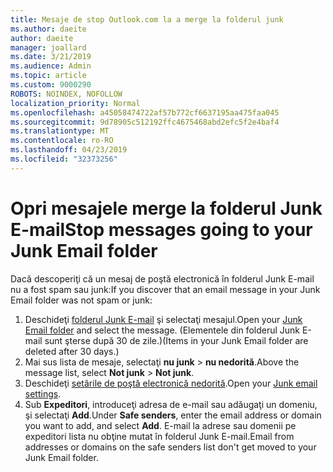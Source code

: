 ```yaml
---
title: Mesaje de stop Outlook.com la a merge la folderul junk
ms.author: daeite
author: daeite
manager: joallard
ms.date: 3/21/2019
ms.audience: Admin
ms.topic: article
ms.custom: 9000290
ROBOTS: NOINDEX, NOFOLLOW
localization_priority: Normal
ms.openlocfilehash: a45058474722af57b772cf6637195aa475faa045
ms.sourcegitcommit: 9d78905c512192ffc4675468abd2efc5f2e4baf4
ms.translationtype: MT
ms.contentlocale: ro-RO
ms.lasthandoff: 04/23/2019
ms.locfileid: "32373256"
---
```

# <a name="stop-messages-going-to-your-junk-email-folder"></a><span data-ttu-id="ce08f-102">Opri mesajele merge la folderul Junk E-mail</span><span class="sxs-lookup"><span data-stu-id="ce08f-102">Stop messages going to your Junk Email folder</span></span>

<span data-ttu-id="ce08f-103">Dacă descoperiţi că un mesaj de poştă electronică în folderul Junk E-mail nu a fost spam sau junk:</span><span class="sxs-lookup"><span data-stu-id="ce08f-103">If you discover that an email message in your Junk Email folder was not spam or junk:</span></span>

1. <span data-ttu-id="ce08f-104">Deschideţi [folderul Junk E-mail](https://outlook.live.com/mail/junkemail) şi selectaţi mesajul.</span><span class="sxs-lookup"><span data-stu-id="ce08f-104">Open your [Junk Email folder](https://outlook.live.com/mail/junkemail) and select the message.</span></span> <span data-ttu-id="ce08f-105">(Elementele din folderul Junk E-mail sunt şterse după 30 de zile.)</span><span class="sxs-lookup"><span data-stu-id="ce08f-105">(Items in your Junk Email folder are deleted after 30 days.)</span></span>
1. <span data-ttu-id="ce08f-106">Mai sus lista de mesaje, selectaţi **nu junk** > **nu nedorită**.</span><span class="sxs-lookup"><span data-stu-id="ce08f-106">Above the message list, select **Not junk** > **Not junk**.</span></span>
1. <span data-ttu-id="ce08f-107">Deschideţi [setările de poştă electronică nedorită](https://go.microsoft.com/fwlink/?linkid=2035804).</span><span class="sxs-lookup"><span data-stu-id="ce08f-107">Open your [Junk email settings](https://go.microsoft.com/fwlink/?linkid=2035804).</span></span>
1. <span data-ttu-id="ce08f-108">Sub **Expeditori**, introduceţi adresa de e-mail sau adăugaţi un domeniu, şi selectaţi **Add**.</span><span class="sxs-lookup"><span data-stu-id="ce08f-108">Under **Safe senders**, enter the email address or domain you want to add, and select **Add**.</span></span> <span data-ttu-id="ce08f-109">E-mail la adrese sau domenii pe expeditori lista nu obţine mutat în folderul Junk E-mail.</span><span class="sxs-lookup"><span data-stu-id="ce08f-109">Email from addresses or domains on the safe senders list don't get moved to your Junk Email folder.</span></span>
